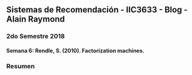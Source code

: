 ## Sistemas de Recomendación - IIC3633 - Blog - Alain Raymond
### 2do Semestre 2018

#### Semana 6: Rendle, S. (2010). Factorization machines.

### Resumen
